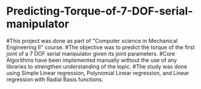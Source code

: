 # Predicting-Torque-of-7-DOF-serial-manipulator

#This project was done as part of "Computer science in Mechanical Engineering II" course.
#The objective was to predict the torque of the first joint of a 7 DOF serial manipulator given its joint parameters.
#Core Algorithms have been implemented manually without the use of any libraries to strengthen understanding of the topic.
#The study was done using Simple Linear regression, Polynomial Linear regression, and Linear regression with Radial Basis functions.
